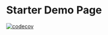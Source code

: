 # Starter Demo Page

[![codecov](https://codecov.io/gh/HsienW/starter-demo-page/branch/master/graph/badge.svg?token=CKN0MQLS5B)](https://codecov.io/gh/HsienW/starter-demo-page)
